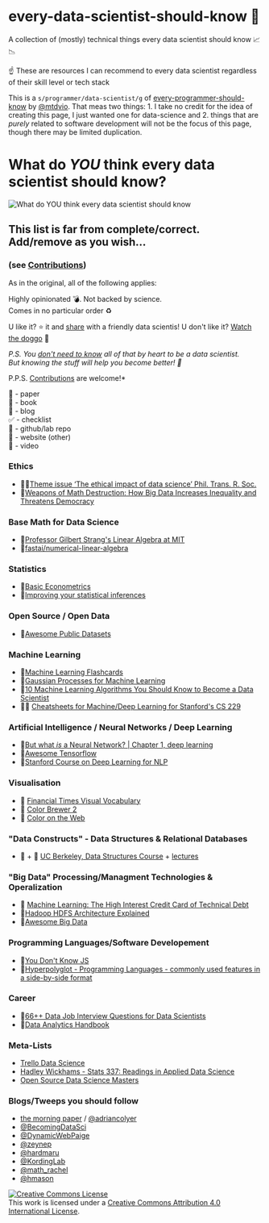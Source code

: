# every-data-scientist-should-know :thinking: 
A collection of (mostly) technical things every data scientist should know :chart_with_upwards_trend: :chart_with_downwards_trend: 

:point_up: These are resources I can recommend to every data scientist regardless of their skill level or tech stack

This is a `s/programmer/data-scientist/g` of [every-programmer-should-know](https://github.com/mtdvio/every-programmer-should-know) by [@mtdvio](https://github.com/mtdvio). That meas two things: 1. I take no credit for the idea of creating this page, I just wanted one for data-science and 2. things that are *purely* related to software development will not be the focus of this page, though there may be limited duplication.

# What do *YOU* think every data scientist should know?
![What do YOU think every data scientist should know](http://i0.kym-cdn.com/photos/images/original/000/806/927/d30.jpg)
## This list is far from complete/correct. Add/remove as you wish...
### (see [Contributions](CONTRIBUTING.md))

As in the original, all of the following applies:

   Highly opinionated :bomb:. Not backed by science.  
   Comes in no particular order :recycle:

   U like it? :star: it and [share](https://twitter.com/mr_mig_by/status/900735231552098306) with a friendly data scientis!
   U don't like it? [Watch the doggo](https://twitter.com/RespectfulMemes/status/900147758845308930) :dog:

   *P.S. You [don't need to know](https://xkcd.com/1050/) all of that by heart to be a data scientist.  
   But knowing the stuff will help you become better! :muscle:*
     
   P.P.S. [Contributions](CONTRIBUTING.md) are welcome!*

:scroll: - paper  
:book: - book  
:page_facing_up: - blog  
:white_check_mark: - checklist  
:open_file_folder: - github/lab repo  
:link: - website (other)  
:movie_camera: - video  


### Ethics
- :scroll::scroll:[Theme issue ‘The ethical impact of data science’ Phil. Trans. R. Soc.](http://rsta.royalsocietypublishing.org/content/374/2083)
- :book:[Weapons of Math Destruction: How Big Data Increases Inequality and Threatens Democracy](https://www.goodreads.com/book/show/28186015-weapons-of-math-destruction)

### Base Math for Data Science
- :movie_camera:[Professor Gilbert Strang's Linear Algebra at MIT](https://ocw.mit.edu/courses/mathematics/18-06-linear-algebra-spring-2010/video-lectures/lecture-1-the-geometry-of-linear-equations/)
- :open_file_folder:[fastai/numerical-linear-algebra](https://github.com/fastai/numerical-linear-algebra)

### Statistics 
- :book:[Basic Econometrics](https://www.goodreads.com/book/show/308227.Basic_Econometrics_4th_Economy_Edition)
- :school:[Improving your statistical inferences](https://www.coursera.org/learn/statistical-inferences)

### Open Source / Open Data
- :link:[Awesome Public Datasets](https://github.com/awesomedata/awesome-public-datasets)

### Machine Learning
- :card_index:[Machine Learning Flashcards](https://machinelearningflashcards.com/)
- :book:[Gaussian Processes for Machine Learning](http://www.gaussianprocess.org/gpml/chapters/)
- :link:[10 Machine Learning Algorithms You Should Know to Become a Data Scientist](https://dzone.com/articles/ten-machine-learning-algorithms-you-should-know-to)
- :link::school: [Cheatsheets for Machine/Deep Learning for Stanford's CS 229](https://stanford.edu/~shervine/teaching/cs-229.html)

### Artificial Intelligence / Neural Networks / Deep Learning
- :movie_camera:[But what *is* a Neural Network? | Chapter 1, deep learning](https://www.youtube.com/watch?v=aircAruvnKk&feature=youtu.be)
- :link:[Awesome Tensorflow](https://github.com/jtoy/awesome-tensorflow/blob/master/README.md)
- :school:[Stanford Course on Deep Learning for NLP](http://cs224d.stanford.edu/)

### Visualisation
- :open_file_folder: [Financial Times Visual Vocabulary](https://github.com/ft-interactive/chart-doctor/tree/master/visual-vocabulary)
- :link: [Color Brewer 2](http://colorbrewer2.org/#type=sequential&scheme=BuGn&n=3)
- :link: [Color on the Web](https://css-tricks.com/nerds-guide-color-web/)

### "Data Constructs" - Data Structures & Relational Databases
- :school: + :movie_camera: [UC Berkeley, Data Structures Course](https://people.eecs.berkeley.edu/~jrs/61b/) + [lectures](https://archive.org/details/ucberkeley_webcast_QMV45tHCYNI)

### "Big Data" Processing/Managment Technologies & Operalization
- :scroll: [Machine Learning: The High Interest Credit Card of Technical Debt](https://static.googleusercontent.com/media/research.google.com/en//pubs/archive/43146.pdf)
- :link:[Hadoop HDFS Architecture Explained](https://data-flair.training/blogs/hadoop-hdfs-architecture/)
- :link:[Awesome Big Data](https://github.com/onurakpolat/awesome-bigdata)

### Programming Languages/Software Developement
- :book:[You Don't Know JS](https://www.goodreads.com/series/139311-you-don-t-know-js)
- :link:[Hyperpolyglot - Programming Languages - commonly used features in a side-by-side format](http://hyperpolyglot.org/)

### Career
- :link:[66++ Data Job Interview Questions for Data Scientists](https://www.datasciencecentral.com/profiles/blogs/66-job-interview-questions-for-data-scientists)
- :book:[Data Analytics Handbook](https://www.teamleada.com/handbook)

### Meta-Lists
- [Trello Data Science](https://trello.com/b/rbpEfMld/data-science)
- [Hadley Wickhams - Stats 337: Readings in Applied Data Science](https://github.com/hadley/stats337)
- [Open Source Data Science Masters](http://datasciencemasters.org/)

### Blogs/Tweeps you should follow
- [the morning paper](https://blog.acolyer.org/) / [@adriancolyer](https://twitter.com/adriancolyer)
- [@BecomingDataSci](https://twitter.com/BecomingDataSci)
- [@DynamicWebPaige](https://twitter.com/DynamicWebPaige)
- [@zeynep](https://twitter.com/zeynep)
- [@hardmaru](https://twitter.com/hardmaru)
- [@KordingLab](https://twitter.com/KordingLab)
- [@math_rachel](https://twitter.com/math_rachel)
- [@hmason](https://twitter.com/hmason)  

<a rel="license" href="http://creativecommons.org/licenses/by/4.0/"><img alt="Creative Commons License" style="border-width:0" src="https://i.creativecommons.org/l/by/4.0/88x31.png" /></a><br />This work is licensed under a <a rel="license" href="http://creativecommons.org/licenses/by/4.0/">Creative Commons Attribution 4.0 International License</a>.
